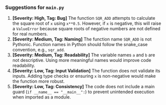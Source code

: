 ### Suggestions for `main.py`

1. **[Severity: High, Tag: Bug]** The function `SQR_ADD` attempts to calculate the square root of `x` using `x**0.5`. However, if `x` is negative, this will raise a `ValueError` because square roots of negative numbers are not defined for real numbers.
2. **[Severity: Medium, Tag: Naming]** The function name `SQR_ADD` is not Pythonic. Function names in Python should follow the snake_case convention, e.g., `sqr_add`.
3. **[Severity: Medium, Tag: Readability]** The variable names `a` and `b` are not descriptive. Using more meaningful names would improve code readability.
4. **[Severity: Low, Tag: Input Validation]** The function does not validate its inputs. Adding type checks or ensuring `x` is non-negative would make the function more robust.
5. **[Severity: Low, Tag: Consistency]** The code does not include a main guard (`if __name__ == "__main__":`) to prevent unintended execution when imported as a module.

